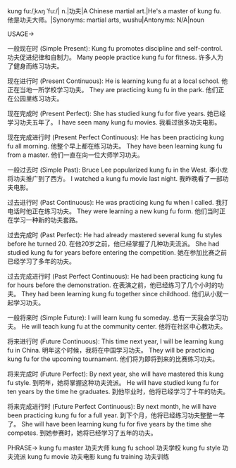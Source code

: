 kung fu:/ˌkʌŋ ˈfuː/| n.|功夫|A Chinese martial art.|He's a master of kung fu. 他是功夫大师。|Synonyms: martial arts, wushu|Antonyms: N/A|noun

USAGE->

一般现在时 (Simple Present):
Kung fu promotes discipline and self-control. 功夫促进纪律和自制力。
Many people practice kung fu for fitness. 许多人为了健身而练习功夫。

现在进行时 (Present Continuous):
He is learning kung fu at a local school. 他正在当地一所学校学习功夫。
They are practicing kung fu in the park. 他们正在公园里练习功夫。

现在完成时 (Present Perfect):
She has studied kung fu for five years. 她已经学习功夫五年了。
I have seen many kung fu movies. 我看过很多功夫电影。

现在完成进行时 (Present Perfect Continuous):
He has been practicing kung fu all morning. 他整个早上都在练习功夫。
They have been learning kung fu from a master.  他们一直在向一位大师学习功夫。

一般过去时 (Simple Past):
Bruce Lee popularized kung fu in the West. 李小龙将功夫推广到了西方。
I watched a kung fu movie last night. 我昨晚看了一部功夫电影。

过去进行时 (Past Continuous):
He was practicing kung fu when I called. 我打电话时他正在练习功夫。
They were learning a new kung fu form. 他们当时正在学习一种新的功夫套路。

过去完成时 (Past Perfect):
He had already mastered several kung fu styles before he turned 20.  在他20岁之前，他已经掌握了几种功夫流派。
She had studied kung fu for years before entering the competition.  她在参加比赛之前已经学习了多年的功夫。

过去完成进行时 (Past Perfect Continuous):
He had been practicing kung fu for hours before the demonstration.  在表演之前，他已经练习了几个小时的功夫。
They had been learning kung fu together since childhood.  他们从小就一起学习功夫。

一般将来时 (Simple Future):
I will learn kung fu someday.  总有一天我会学习功夫。
He will teach kung fu at the community center. 他将在社区中心教功夫。

将来进行时 (Future Continuous):
This time next year, I will be learning kung fu in China.  明年这个时候，我将在中国学习功夫。
They will be practicing kung fu for the upcoming tournament.  他们将为即将到来的比赛练习功夫。

将来完成时 (Future Perfect):
By next year, she will have mastered this kung fu style. 到明年，她将掌握这种功夫流派。
He will have studied kung fu for ten years by the time he graduates.  到他毕业时，他将已经学习了十年的功夫。

将来完成进行时 (Future Perfect Continuous):
By next month, he will have been practicing kung fu for a full year. 到下个月，他将已经练习功夫整整一年了。
She will have been learning kung fu for five years by the time she competes. 到她参赛时，她将已经学习了五年的功夫。


PHRASE->
kung fu master 功夫大师
kung fu school 功夫学校
kung fu style 功夫流派
kung fu movie 功夫电影
kung fu training 功夫训练
